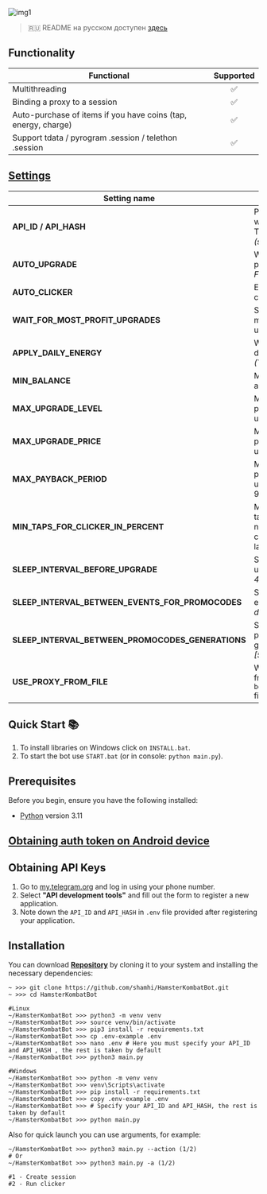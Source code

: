 ![img1](.github/images/demo.png)

> 🇷🇺 README на русском доступен [здесь](README.md)

## Functionality
| Functional                                                     | Supported |
|----------------------------------------------------------------|:---------:|
| Multithreading                                                 |     ✅     |
| Binding a proxy to a session                                   |     ✅     |
| Auto-purchase of items if you have coins (tap, energy, charge) |     ✅     |
| Support tdata / pyrogram .session / telethon .session          |     ✅     |

## [Settings](https://github.com/shamhi/HamsterKombatBot/blob/main/.env-example)
| Setting name                                      | Description                                                                                               |
|---------------------------------------------------|-----------------------------------------------------------------------------------------------------------|
| **API_ID / API_HASH**                             | Platform data from which to launch a Telegram session _(stock - Android)_                                 |
| **AUTO_UPGRADE**                                  | Whether to upgrade the passive earn _(True / False)_                                                      |
| **AUTO_CLICKER**                                  | Enable automatic clicker _(True / False)_                                                                 |
| **WAIT_FOR_MOST_PROFIT_UPGRADES**                 | Save money for the most profitable upgrade                                                                |
| **APPLY_DAILY_ENERGY**                            | Whether to use the daily free energy boost _(True / False)_                                               |
| **MIN_BALANCE**                                   | Minimal balance that always will be available                                                             |
| **MAX_UPGRADE_LEVEL**                             | Maximum level of a profitable card for upgrade                                                            |
| **MAX_UPGRADE_PRICE**                             | Maximum price of a profitable card for upgrade                                                            |
| **MAX_PAYBACK_PERIOD**                            | Maximum payback period in hours for upgrade (default 99_999)                                              |
| **MIN_TAPS_FOR_CLICKER_IN_PERCENT**               | Minimum percentage of taps (of the available number) at which the clicker will be launched. _Default 60%_ |
| **SLEEP_INTERVAL_BEFORE_UPGRADE**                 | Sleep before every upgrade. _default: [10, 40]_                                                           |
| **SLEEP_INTERVAL_BETWEEN_EVENTS_FOR_PROMOCODES**  | Sleep before register events for promocodes. _default: [20, 30]_                                          |
| **SLEEP_INTERVAL_BETWEEN_PROMOCODES_GENERATIONS** | Sleep between promocode generations. _default: [5, 15]_                                                   |
| **USE_PROXY_FROM_FILE**                           | Whether to use proxy from the `bot/config/proxies.txt` file (True / False)                                |

## Quick Start 📚
1. To install libraries on Windows click on `INSTALL.bat`.
2. To start the bot use `START.bat` (or in console: `python main.py`).

## Prerequisites
Before you begin, ensure you have the following installed:
- [Python](https://www.python.org/downloads/) version 3.11

## [Obtaining auth token on Android device](docs/android-auth-info-extraction-guide.md)

## Obtaining API Keys
1. Go to [my.telegram.org](https://my.telegram.org) and log in using your phone number.
2. Select **"API development tools"** and fill out the form to register a new application.
3. Note down the `API_ID` and `API_HASH` in `.env` file provided after registering your application.

## Installation
You can download [**Repository**](https://github.com/shamhi/HamsterKombatBot) by cloning it to your system and installing the necessary dependencies:
```shell
~ >>> git clone https://github.com/shamhi/HamsterKombatBot.git
~ >>> cd HamsterKombatBot

#Linux
~/HamsterKombatBot >>> python3 -m venv venv
~/HamsterKombatBot >>> source venv/bin/activate
~/HamsterKombatBot >>> pip3 install -r requirements.txt
~/HamsterKombatBot >>> cp .env-example .env
~/HamsterKombatBot >>> nano .env # Here you must specify your API_ID and API_HASH , the rest is taken by default
~/HamsterKombatBot >>> python3 main.py

#Windows
~/HamsterKombatBot >>> python -m venv venv
~/HamsterKombatBot >>> venv\Scripts\activate
~/HamsterKombatBot >>> pip install -r requirements.txt
~/HamsterKombatBot >>> copy .env-example .env
~/HamsterKombatBot >>> # Specify your API_ID and API_HASH, the rest is taken by default
~/HamsterKombatBot >>> python main.py
```

Also for quick launch you can use arguments, for example:
```shell
~/HamsterKombatBot >>> python3 main.py --action (1/2)
# Or
~/HamsterKombatBot >>> python3 main.py -a (1/2)

#1 - Create session
#2 - Run clicker
```
